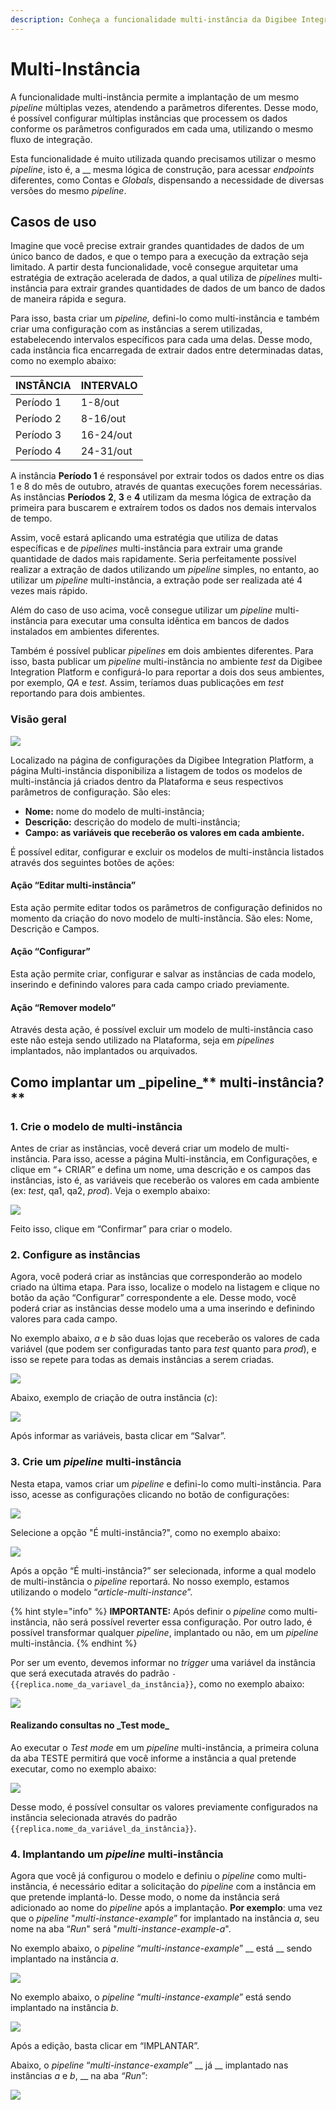 ```yaml
---
description: Conheça a funcionalidade multi-instância da Digibee Integration Platform
---
```


# Multi-Instância

A funcionalidade multi-instância permite a implantação de um mesmo _pipeline_ múltiplas vezes, atendendo a parâmetros diferentes. Desse modo, é possível configurar múltiplas instâncias que processem os dados conforme os parâmetros configurados em cada uma, utilizando o mesmo fluxo de integração.

Esta funcionalidade é muito utilizada quando precisamos utilizar o mesmo _pipeline_, isto é, a \_\_ mesma lógica de construção, para acessar _endpoints_ diferentes, como Contas e _Globals_, dispensando a necessidade de diversas versões do mesmo _pipeline_.

## Casos de uso <a href="#h_92b44b29ba" id="h_92b44b29ba"></a>

Imagine que você precise extrair grandes quantidades de dados de um único banco de dados, e que o tempo para a execução da extração seja limitado. A partir desta funcionalidade, você consegue arquitetar uma estratégia de extração acelerada de dados, a qual utiliza de _pipelines_ multi-instância para extrair grandes quantidades de dados de um banco de dados de maneira rápida e segura.

Para isso, basta criar um _pipeline,_ defini-lo como multi-instância e também criar uma configuração com as instâncias a serem utilizadas, estabelecendo intervalos específicos para cada uma delas. Desse modo, cada instância fica encarregada de extrair dados entre determinadas datas, como no exemplo abaixo:

| **INSTÂNCIA** | **INTERVALO** |
| ------------- | ------------- |
| Período 1     | 1-8/out       |
| Período 2     | 8-16/out      |
| Período 3     | 16-24/out     |
| Período 4     | 24-31/out     |

A instância **Período 1** é responsável por extrair todos os dados entre os dias 1 e 8 do mês de outubro, através de quantas execuções forem necessárias. As instâncias **Períodos** **2**, **3** e **4** utilizam da mesma lógica de extração da primeira para buscarem e extraírem todos os dados nos demais intervalos de tempo.

Assim, você estará aplicando uma estratégia que utiliza de datas específicas e de _pipelines_ multi-instância para extrair uma grande quantidade de dados mais rapidamente. Seria perfeitamente possível realizar a extração de dados utilizando um _pipeline_ simples, no entanto, ao utilizar um _pipeline_ multi-instância, a extração pode ser realizada até 4 vezes mais rápido.

Além do caso de uso acima, você consegue utilizar um _pipeline_ multi-instância para executar uma consulta idêntica em bancos de dados instalados em ambientes diferentes.

Também é possível publicar _pipelines_ em dois ambientes diferentes. Para isso, basta publicar um _pipeline_ multi-instância no ambiente _test_ da Digibee Integration Platform e configurá-lo para reportar a dois dos seus ambientes, por exemplo, _QA_ e _test_. Assim, teríamos duas publicações em _test_ reportando para dois ambientes.

### Visão geral <a href="#h_ad75aa73e6" id="h_ad75aa73e6"></a>

![](<../.gitbook/assets/01 (7).png>)

Localizado na página de configurações da Digibee Integration Platform, a página Multi-instância disponibiliza a listagem de todos os modelos de multi-instância já criados dentro da Plataforma e seus respectivos parâmetros de configuração. São eles:

* **Nome:** nome do modelo de multi-instância;
* **Descrição:** descrição do modelo de multi-instância;
* **Campo: as variáveis que receberão os valores em cada ambiente.**

É possível editar, configurar e excluir os modelos de multi-instância listados através dos seguintes botões de ações:

#### Ação “Editar multi-instância” <a href="#h_ca985cf606" id="h_ca985cf606"></a>

Esta ação permite editar todos os parâmetros de configuração definidos no momento da criação do novo modelo de multi-instância. São eles: Nome, Descrição e Campos.

#### Ação “Configurar” <a href="#h_6ce489eb63" id="h_6ce489eb63"></a>

Esta ação permite criar, configurar e salvar as instâncias de cada modelo, inserindo e definindo valores para cada campo criado previamente.

#### Ação “Remover modelo” <a href="#h_3b2c043540" id="h_3b2c043540"></a>

Através desta ação, é possível excluir um modelo de multi-instância caso este não esteja sendo utilizado na Plataforma, seja em _pipelines_ implantados, não implantados ou arquivados.

## **Como implantar um \_pipeline**\_\*\* multi-instância?\*\* <a href="#h_b2fc3d4ffe" id="h_b2fc3d4ffe"></a>

### 1. Crie o modelo de multi-instância <a href="#h_f1b978282c" id="h_f1b978282c"></a>

Antes de criar as instâncias, você deverá criar um modelo de multi-instância. Para isso, acesse a página Multi-instância, em Configurações, e clique em “+ CRIAR” e defina um nome, uma descrição e os campos das instâncias, isto é, as variáveis que receberão os valores em cada ambiente (ex: _test_, qa1, qa2, _prod_). Veja o exemplo abaixo:

![](../.gitbook/assets/02.png)

Feito isso, clique em “Confirmar” para criar o modelo.

### 2. Configure as instâncias <a href="#h_44f2628b03" id="h_44f2628b03"></a>

Agora, você poderá criar as instâncias que corresponderão ao modelo criado na última etapa. Para isso, localize o modelo na listagem e clique no botão da ação “Configurar” correspondente a ele. Desse modo, você poderá criar as instâncias desse modelo uma a uma inserindo e definindo valores para cada campo.

No exemplo abaixo, _a_ e _b_ são duas lojas que receberão os valores de cada variável (que podem ser configuradas tanto para _test_ quanto para _prod_), e isso se repete para todas as demais instâncias a serem criadas.

![](<../.gitbook/assets/03 (16).png>)

Abaixo, exemplo de criação de outra instância (_c_):

![](<../.gitbook/assets/04 (11).png>)

Após informar as variáveis, basta clicar em “Salvar”.

### 3. Crie um _pipeline_ multi-instância <a href="#h_8db809b531" id="h_8db809b531"></a>

Nesta etapa, vamos criar um _pipeline_ e defini-lo como multi-instância. Para isso, acesse as configurações clicando no botão de configurações:

![](<../.gitbook/assets/05 (4).png>)

Selecione a opção "É multi-instância?", como no exemplo abaixo:

![](<../.gitbook/assets/06 (7).png>)

Após a opção “É multi-instância?” ser selecionada, informe a qual modelo de multi-instância o _pipeline_ reportará. No nosso exemplo, estamos utilizando o modelo “_article-multi-instance_”.

{% hint style="info" %}
**IMPORTANTE:** Após definir o _pipeline_ como multi-instância, não será possível reverter essa configuração. Por outro lado, é possível transformar qualquer _pipeline_, implantado ou não, em um _pipeline_ multi-instância.
{% endhint %}

Por ser um evento, devemos informar no _trigger_ uma variável da instância que será executada através do padrão `-{{replica.nome_da_variavel_da_instância}}`, como no exemplo abaixo:

![](<../.gitbook/assets/07 (6).png>)

#### **Realizando consultas no \_Test mode**\_

Ao executar o _Test mode_ em um _pipeline_ multi-instância, a primeira coluna da aba TESTE permitirá que você informe a instância a qual pretende executar, como no exemplo abaixo:

![](../.gitbook/assets/gif.gif)

Desse modo, é possível consultar os valores previamente configurados na instância selecionada através do padrão `{{replica.nome_da_variável_da_instância}}`.

### 4. Implantando um _pipeline_ multi-instância <a href="#h_990defdcd9" id="h_990defdcd9"></a>

Agora que você já configurou o modelo e definiu o _pipeline_ como multi-instância, é necessário editar a solicitação do _pipeline_ com a instância em que pretende implantá-lo. Desse modo, o nome da instância será adicionado ao nome do _pipeline_ após a implantação. **Por exemplo**: uma vez que o _pipeline_ "_multi-instance-example_” for implantado na instância _a_, seu nome na aba “_Run_" será "_multi-instance-example-a_".

No exemplo abaixo, o _pipeline_ “_multi-instance-example_” \_\_ está \_\_ sendo implantado na instância _a_.

![](../.gitbook/assets/09.png)

No exemplo abaixo, o _pipeline_ “_multi-instance-example_” está sendo implantado na instância _b_.

![](<../.gitbook/assets/10 (2).png>)

Após a edição, basta clicar em “IMPLANTAR”.

Abaixo, o _pipeline_ “_multi-instance-example_” \_\_ já \_\_ implantado nas instâncias _a_ e _b_, \_\_ na aba _“Run”_:

![](<../.gitbook/assets/11 (1).png>)
